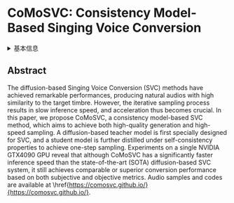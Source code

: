 # CoMoSVC: Consistency Model-Based Singing Voice Conversion

<details>
<summary>基本信息</summary>

- 标题: "CoMoSVC: Consistency Model-Based Singing Voice Conversion."
- 作者:
  - 01 Yiwen Lu
  - 02 Zhen Ye
  - 03 Wei Xue
  - 04 Xu Tan
  - 05 Qifeng Liu
  - 06 Yike Guo
- 链接:
  - [ArXiv](https://arxiv.org/abs/2401.01792v1)
  - [Publication]()
  - [Github]()
  - [Demo]()
- 文件:
  - [ArXiv:2401.01792v1](_PDF/2024.01.03_2401.01792v1_CoMoSVC__Consistency_Model-Based_Singing_Voice_Conversion.pdf)
  - [Publication] #TODO

</details>

## Abstract

The diffusion-based Singing Voice Conversion (SVC) methods have achieved remarkable performances, producing natural audios with high similarity to the target timbre.
However, the iterative sampling process results in slow inference speed, and acceleration thus becomes crucial.
In this paper, we propose CoMoSVC, a consistency model-based SVC method, which aims to achieve both high-quality generation and high-speed sampling.
A diffusion-based teacher model is first specially designed for SVC, and a student model is further distilled under self-consistency properties to achieve one-step sampling.
Experiments on a single NVIDIA GTX4090 GPU reveal that although CoMoSVC has a significantly faster inference speed than the state-of-the-art (SOTA) diffusion-based SVC system, it still achieves comparable or superior conversion performance based on both subjective and objective metrics.
Audio samples and codes are available at \href{https://comosvc.github.io/}{https://comosvc.github.io/}.
